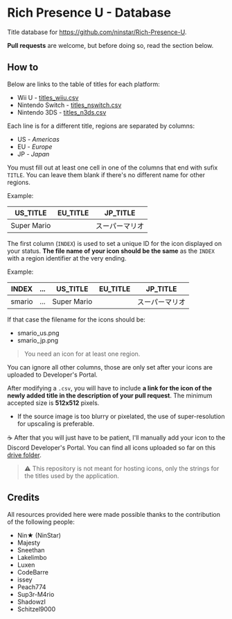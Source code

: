# Rich Presence U - Database

Title database for https://github.com/ninstar/Rich-Presence-U.

**Pull requests** are welcome, but before doing so, read the section below.

## How to

Below are links to the table of titles for each platform:

- Wii U - [titles_wiiu.csv](/titles_wiiu.csv)
- Nintendo Switch - [titles_nswitch.csv](//titles_nswitch.csv)
- Nintendo 3DS - [titles_n3ds.csv](/titles_n3ds.csv)

Each line is for a different title, regions are separated by columns:

- US - *Americas*
- EU - *Europe*
- JP - *Japan*

You must fill out at least one cell in one of the columns that end with sufix ``TITLE``. You can leave them blank if there's no different name for other regions.

Example:

| US_TITLE			| EU_TITLE			| JP_TITLE
|-------------------|-------------------|--------------
| Super Mario		|					| スーパーマリオ

The first column (``INDEX``) is used to set a unique ID for the icon displayed on your status. **The file name of your icon should be the same** as the ``INDEX`` with a region identifier at the very ending.

Example:

| INDEX	 | ... | US_TITLE	 | EU_TITLE	| JP_TITLE
|--------|-----|-------------|----------|--------------
| smario | ... | Super Mario |			| スーパーマリオ

If that case the filename for the icons should be:

- smario_us.png
- smario_jp.png

> You need an icon for at least one region.

You can ignore all other columns, those are only set after your icons are uploaded to Developer's Portal.

After modifying a ``.csv``, you will have to include **a link for the icon of the newly added title in the description of your pull request**. The minimum accepted size is **512x512** pixels.
- If the source image is too blurry or pixelated, the use of super-resolution for upscaling is preferable.

☕ After that you will just have to be patient, I'll manually add your icon to the Discord Developer's Portal. You can find all icons uploaded so far on this [drive folder](https://drive.google.com/drive/folders/1YfFO31--WDTFfD387-nJxnO88RQFs6tO?usp=sharing).

> ⚠ This repository is not meant for hosting icons, only the strings for the titles used by the application.

## Credits

All resources provided here were made possible thanks to the contribution of the following people:

* Nin★ (NinStar)
* Majesty
* Sneethan
* Lakelimbo
* Luxen
* CodeBarre
* issey
* Peach774
* Sup3r-M4rio
* ShadowzI
* Schitzel9000
